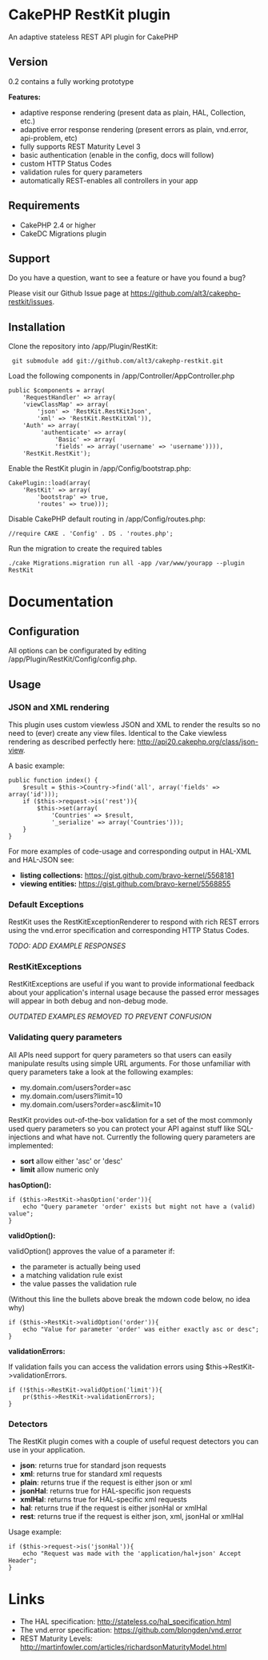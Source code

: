 # CakePHP RestKit plugin

An adaptive stateless REST API plugin for CakePHP

## Version ##

0.2 contains a fully working prototype

**Features:**

* adaptive response rendering (present data as plain, HAL, Collection, etc.)
* adaptive error response rendering (present errors as plain, vnd.error, api-problem, etc)
* fully supports REST Maturity Level 3
* basic authentication (enable in the config, docs will follow)
* custom HTTP Status Codes
* validation rules for query parameters
* automatically REST-enables all controllers in your app

## Requirements

* CakePHP 2.4 or higher
* CakeDC Migrations plugin

## Support

Do you have a question, want to see a feature or have you found a bug?

Please visit our Github Issue page at https://github.com/alt3/cakephp-restkit/issues.

## Installation

Clone the repository into /app/Plugin/RestKit:

     git submodule add git://github.com/alt3/cakephp-restkit.git

Load the following components in /app/Controller/AppController.php

    public $components = array(
        'RequestHandler' => array(
		'viewClassMap' => array(
		    'json' => 'RestKit.RestKitJson',
		    'xml' => 'RestKit.RestKitXml')),
        'Auth' => array(
             'authenticate' => array(
                 'Basic' => array(
                 'fields' => array('username' => 'username')))),
        'RestKit.RestKit');

Enable the RestKit plugin in /app/Config/bootstrap.php:

    CakePlugin::load(array(
        'RestKit' => array(
            'bootstrap' => true,
            'routes' => true)));

Disable CakePHP default routing in /app/Config/routes.php:

    //require CAKE . 'Config' . DS . 'routes.php';

Run the migration to create the required tables

    ./cake Migrations.migration run all -app /var/www/yourapp --plugin RestKit


# Documentation

## Configuration

All options can be configurated by editing /app/Plugin/RestKit/Config/config.php.

## Usage

### JSON and XML rendering

This plugin uses custom viewless JSON and XML to render the results so no need to (ever) create any view files.
Identical to the Cake viewless rendering as described perfectly here: http://api20.cakephp.org/class/json-view.

A basic example:

    public function index() {
        $result = $this->Country->find('all', array('fields' => array('id')));
        if ($this->request->is('rest')){
            $this->set(array(
                'Countries' => $result,
                '_serialize' => array('Countries')));
        }
    }

For more examples of code-usage and corresponding output in HAL-XML and HAL-JSON see:

* **listing collections:** https://gist.github.com/bravo-kernel/5568181
* **viewing entities:** https://gist.github.com/bravo-kernel/5568855

### Default Exceptions

RestKit uses the RestKitExceptionRenderer to respond with rich REST errors using the
vnd.error specification and corresponding HTTP Status Codes.

_TODO: ADD EXAMPLE RESPONSES_

### RestKitExceptions

RestKitExceptions are useful if you want to provide informational feedback about your application's
internal usage because the passed error messages will appear in both debug and non-debug mode.

_OUTDATED EXAMPLES REMOVED TO PREVENT CONFUSION_

### Validating query parameters

All APIs need support for query parameters so that users can easily manipulate results
using simple URL arguments. For those unfamiliar with query parameters take a look
at the following examples:

* my.domain.com/users?order=asc
* my.domain.com/users?limit=10
* my.domain.com/users?order=asc&limit=10

RestKit provides out-of-the-box validation for a set of the most commonly used query parameters
so you can protect your API against stuff like SQL-injections and what have not. Currently the following
 query parameters are implemented:

* **sort** allow either 'asc' or 'desc'
* **limit** allow numeric only

**hasOption():**

    if ($this->RestKit->hasOption('order')){
        echo "Query parameter 'order' exists but might not have a (valid) value";
    }

**validOption():**

validOption() approves the value of a parameter if:

- the parameter is actually being used
- a matching validation rule exist
- the value passes the validation rule

(Without this line the bullets above break the mdown code below, no idea why)

    if ($this->RestKit->validOption('order')){
        echo "Value for parameter 'order' was either exactly asc or desc";
    }


**validationErrors:**

If validation fails you can access the validation errors using $this->RestKit->validationErrors.

    if (!$this->RestKit->validOption('limit')){
        pr($this->RestKit->validationErrors);
    }

### Detectors

The RestKit plugin comes with a couple of useful request detectors you can use in your application.

* **json**: returns true for standard json requests
* **xml**: returns true for standard xml requests
* **plain**: returns true if the request is either json or xml
* **jsonHal**: returns true for HAL-specific json requests
* **xmlHal**: returns true for HAL-specific xml requests
* **hal**: returns true if the request is either jsonHal or xmlHal
* **rest**: returns true if the request is either json, xml, jsonHal or xmlHal

Usage example:

    if ($this->request->is('jsonHal')){
        echo "Request was made with the 'application/hal+json' Accept Header";
    }

# Links

* The HAL specification: http://stateless.co/hal_specification.html
* The vnd.error specification: https://github.com/blongden/vnd.error
* REST Maturity Levels: http://martinfowler.com/articles/richardsonMaturityModel.html
